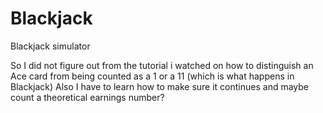 # Blackjack
Blackjack simulator

So I did not figure out from the tutorial i watched on how to distinguish an Ace card from being counted as a 1 or a 11 (which is what happens in Blackjack)
Also I have to learn how to make sure it continues and maybe count a theoretical earnings number?
